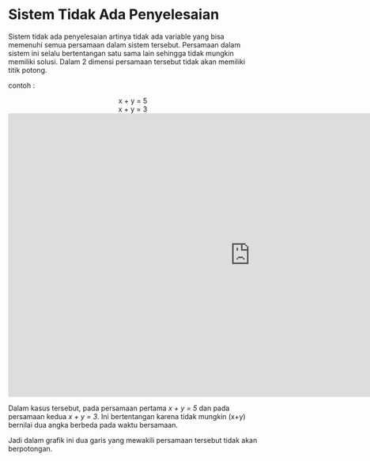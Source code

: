 # Sistem Tidak Ada Penyelesaian

Sistem tidak ada penyelesaian artinya tidak ada variable yang bisa memenuhi semua persamaan dalam sistem tersebut.
Persamaan dalam sistem ini selalu bertentangan satu sama lain sehingga tidak mungkin memiliki solusi. Dalam 2 dimensi persamaan tersebut tidak akan memiliki titik potong.

contoh :

<center> x + y = 5 </center>
<center> x + y = 3 </center>

<iframe scrolling="no" title="Simultaneous Equations:Elimination" src="https://www.geogebra.org/material/iframe/id/MXa3HKy3/width/977/height/574/border/888888/sfsb/true/smb/false/stb/false/stbh/false/ai/false/asb/false/sri/true/rc/false/ld/false/sdz/true/ctl/false" width="977px" height="574px" style="border:0px;"> </iframe>

Dalam kasus tersebut, pada persamaan pertama _x + y = 5_ dan pada persamaan kedua _x + y = 3_. Ini bertentangan karena tidak mungkin (x+y) bernilai dua angka berbeda pada waktu bersamaan. 

Jadi dalam grafik ini dua garis yang mewakili persamaan tersebut tidak akan berpotongan.
